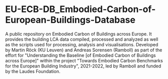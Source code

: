 # EU-ECB-DB_Embodied-Carbon-of-European-Buildings-Database
A public repository on Embodied Carbon of Buildings across Europe. It provides the building LCA data compiled, processed and analyzed as well as the scripts used for processing, analysis and visualisations.  Developed by Martin Röck (KU Leuven) and Andreas Sorensen (Ramboll) as part of the effort for "Understanding the Baseline [of Embodied Carbon of Buildings across Europe]" within the project "Towards Embodied Carbon Benchmarks for the European Building Industry", 2021-2022, led by Ramboll and funded by the Laudes Foundation.
